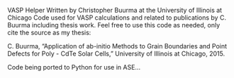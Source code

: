 VASP Helper
Written by Christopher Buurma at the University of Illinois at Chicago
Code used for VASP calculations and related to publications by C. Buurma including thesis work.
Feel free to use this code as needed, only cite the source as my thesis:

C. Buurma, “Application of ab-initio Methods to Grain Boundaries and Point Defects for Poly - CdTe Solar Cells,” University of Illinois at Chicago, 2015.

Code being ported to Python for use in ASE...